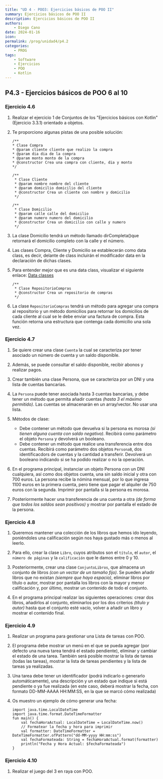 ```yaml
---
title: "UD 4 - POO3: Ejercicios básicos de POO II"
summary: Ejercicios básicos de POO II
description: Ejercicios básicos de POO II
authors:
    - Diego Cano
date: 2024-01-16
icon: 
permalink: /prog/unidad4/p4.2
categories:
    - PROG
tags:
    - Software
    - Ejercicios
    - POO
    - Kotlin
---
```

## P4.3 - Ejercicios básicos de POO 6 al 10

### **Ejercicio 4.6** 

   1. Realizar el ejercicio 1 de Conjuntos de los "Ejercicios básicos con Kotlin" (Ejercicio 3.3.1) orientado a objetos.

   2. Te proporciono algunas pistas de una posible solución:

      ```
      /**
      * Clase Compra
      * @param cliente cliente que realizo la compra
      * @param dia dia de la compra
      * @param monto monto de la compra
      * @constructor Crea una compra con cliente, dia y monto
      */
      ```
      ```
      /**
       * Clase Cliente
       * @param nombre nombre del cliente
       * @param domicilio domicilio del cliente
       * @constructor Crea un cliente con nombre y domicilio
       */
       ```
      ```      
      /**
       * Clase Domicilio
       * @param calle calle del domicilio
       * @param numero numero del domicilio
       * @constructor Crea un domicilio con calle y numero
       */
      ```
      
   3. La clase Domicilio tendrá un método llamado dirCompleta()que retornará el domicilio completo con la calle y el número.

   4. Las clases Compra, Cliente y Domicilio se establecerán como data class, es decir, delante de class incluirán el modificador data en la declaración de dichas clases.

   5. Para entender mejor que es una data class, visualizar el siguiente enlace: [Data classes](https://revilofe.github.io/section1/u04/teoria/PROG-U4.3.-kotlinPOO/#data-classes)

      ```
      /**
       * Clase RepositorioCompras
       * @constructor Crea un repositorio de compras
       */
      ```

   6. La clase `RepositorioCompras` tendrá un método para agregar una compra al repositorio y un método domicilios para retornar los domicilios de cada cliente al cual se le debe enviar una factura de compra.
      Esta función retorna una estructura que contenga cada domicilio una sola vez.

### **Ejercicio 4.7**

   1. Se quiere crear una clase `Cuenta` la cual se caracteriza por tener asociado un número de cuenta y un saldo disponible. 

   2. Además, se puede consultar el saldo disponible, recibir abonos y realizar pagos.

   3. Crear también una clase Persona, que se caracteriza por un DNI y una lista de cuentas bancarias.

   4. La `Persona` puede tener asociada hasta 3 cuentas bancarias, y debe tener un método que permita añadir cuentas *(hasta 3 el máximo permitido)*.  Las cuentas se almacenarán en un array/vector. No usar una lista.

   5. Métodos de clase:
    
       * Debe contener un método que devuelva si la persona es morosa *(si tienen alguna cuenta con saldo negativo)*. Recibirá como parámetro el objeto `Persona` y devolverá un booleano.
       * Debe contener un método que realice una transferencia entre dos cuentas. Recibirá como parámetro dos objetos `PersonaB`, dos identificacdors de cuentas y la cantidad a transferir. Devolverá un booleano indicando si se ha podido realizar o no la operación.

   6. En el programa principal, instanciar un objeto Persona con un DNI cualquiera, así como dos objetos cuenta, una sin saldo inicial y otra con 700 euros.
      La persona recibe la nómina mensual, por lo que ingresa 1100 euros en la primera cuenta, pero tiene que pagar el alquiler de 750 euros con la segunda.
      Imprimir por pantalla si la persona es morosa.

   7. Posteriormente hacer una transferencia de una cuenta a otra *(de forma que todos los saldos sean positivos)* y mostrar por pantalla el estado de la persona.

### **Ejercicio 4.8**

   1. Queremos mantener una colección de los libros que hemos ido leyendo, poniéndoles una calificación según nos haya gustado más o menos al leerlo.

   2. Para ello, crear la clase `Libro`, cuyos atributos son el `título`, el `autor`, el `número de páginas` y la `calificación` que le damos entre 0 y 10.

   3. Posteriormente, crear una clase `ConjuntoLibros`, que almacena un conjunto de libros *(con un vector de un tamaño fijo)*.
      Se pueden añadir libros que no existan *(siempre que haya espacio)*, eliminar libros por título o autor, mostrar por pantalla los libros con la mayor y menor calificación y,
      por último, mostrar un contenido de todo el conjunto.

   4. En el programa principal realizar las siguientes operaciones: crear dos libros, añadirlos al conjunto, eliminarlos por los dos criterios *(título y autor)* hasta que el conjunto
      esté vacío, volver a añadir un libro y mostrar el contenido final.

### **Ejercicio 4.9**

   1. Realizar un programa para gestionar una Lista de tareas con POO.

   2. El programa debe mostrar un menú en el que se pueda agregar (por defecto una nueva tarea tendrá el estado pendiente), eliminar y cambiar el estado de una tarea. También será posible mostrar la lista de tareas (todas las tareas), mostrar la lista de tareas pendientes y la lista de tareas ya realizadas.

   3. Una tarea debe tener un identificador (podrá indicarlo o generarlo automáticamente), una descripción y un estado que indique si está pendiente o ya fue realizada (en este caso, deberá mostrar la fecha, con formato DD-MM-AAAA HH:MM:SS, en la que se marcó cómo realizada)

   4. Os muestro un ejemplo de cómo generar una fecha:

      ```
      import java.time.LocalDateTime
      import java.time.format.DateTimeFormatter
      fun main() {
          val fechaHoraActual: LocalDateTime = LocalDateTime.now()
          // Formatear la fecha y hora para imprimir
          val formatter: DateTimeFormatter = DateTimeFormatter.ofPattern("dd-MM-yyyy HH:mm:ss")
          val fechaFormateada: String = fechaHoraActual.format(formatter)
          println("Fecha y Hora Actual: $fechaFormateada")
      }
      ```

### **Ejercicio 4.10**

   1. Realizar el juego del 3 en raya con POO.
